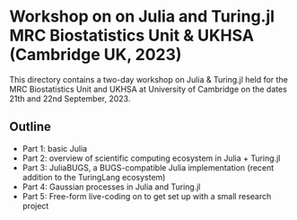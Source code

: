 # Workshop on on Julia and Turing.jl MRC Biostatistics Unit & UKHSA (Cambridge UK, 2023)

This directory contains a two-day workshop on Julia & Turing.jl held for the MRC Biostatistics Unit and UKHSA at University of Cambridge on the dates 21th and 22nd September, 2023.

## Outline
- Part 1: basic Julia
- Part 2: overview of scientific computing ecosystem in Julia + Turing.jl
- Part 3: JuliaBUGS, a BUGS-compatible Julia implementation (recent addition to the TuringLang ecosystem)
- Part 4: Gaussian processes in Julia and Turing.jl
- Part 5: Free-form live-coding on to get set up with a small research project
